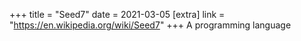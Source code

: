 +++
title = "Seed7"
date = 2021-03-05
[extra]
link = "https://en.wikipedia.org/wiki/Seed7"
+++
A programming language

